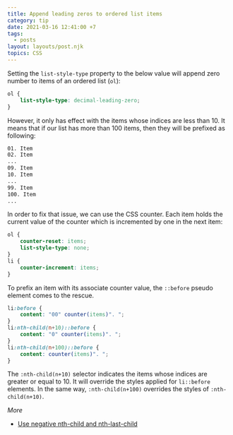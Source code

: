 ```yaml
---
title: Append leading zeros to ordered list items
category: tip
date: 2021-03-16 12:41:00 +7
tags:
  - posts
layout: layouts/post.njk
topics: CSS
---
```


Setting the `list-style-type` property to the below value will append zero number to items of an ordered list (`ol`):

```css
ol {
    list-style-type: decimal-leading-zero;
}
```

However, it only has effect with the items whose indices are less than 10. It means that if our list has more than 100 items, then they will be prefixed as following:

```html
01. Item
02. Item
...
09. Item
10. Item
...
99. Item
100. Item
...
```

In order to fix that issue, we can use the CSS counter. Each item holds the current value of the counter which is incremented by one in the next item:

```css
ol {
    counter-reset: items;
    list-style-type: none;
}
li {
    counter-increment: items;
}
```

To prefix an item with its associate counter value, the `::before` pseudo element comes to the rescue.

```css
li:before {
    content: "00" counter(items)". ";
}
li:nth-child(n+10)::before {
    content: "0" counter(items)". ";
}
li:nth-child(n+100)::before {
    content: counter(items)". ";
}
```

The `:nth-child(n+10)` selector indicates the items whose indices are greater or equal to 10. It will override the styles applied for `li::before` elements.
In the same way, `:nth-child(n+100)` overrides the styles of `:nth-child(n+10)`.

_More_

* [Use negative nth-child and nth-last-child](/use-negative-nth-child-and-nth-last-child.html)